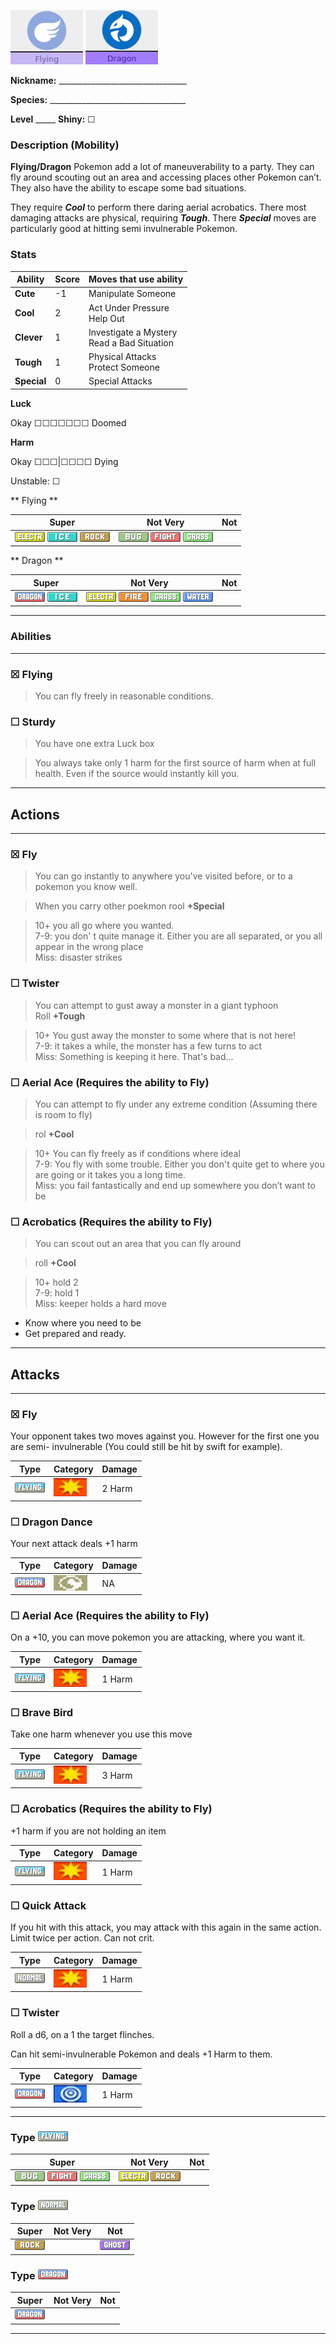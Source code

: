 ![normal](images/flying.png) ![normal](images/dragon.png)

**Nickname:** \_\_\_\_\_\_\_\_\_\_\_\_\_\_\_\_\_\_\_\_\_\_\_\_\_\_\_\_\_\_\_\_

**Species:** \_\_\_\_\_\_\_\_\_\_\_\_\_\_\_\_\_\_\_\_\_\_\_\_\_\_\_\_\_\_\_\_\_\_

**Level** _\_\_\_\_   **Shiny:** ☐

### Description (Mobility)

**Flying/Dragon** Pokemon add a lot of maneuverability to a party. They can fly around scouting out an area and accessing places other Pokemon can’t. They also have the ability to escape some bad situations.

They require ***Cool*** to perform there daring aerial acrobatics. There most damaging attacks are physical, requiring ***Tough***. There  ***Special*** moves are particularly good at hitting semi invulnerable Pokemon.

### Stats


 |      Ability                   | Score | Moves that use ability                         |
 |--------------------------------|---------|-----------------------------|
 | **Cute**  | -1 | Manipulate Someone <br/> |
 | **Cool**  | 2 | Act Under Pressure <br/> Help Out |
 | **Clever**| 1 | Investigate a Mystery <br/> Read a Bad Situation |
 | **Tough** | 1| Physical Attacks <br/> Protect Someone |
 | **Special** | 0 | Special Attacks <br/> |

**Luck**

Okay ☐☐☐☐☐☐☐ Doomed

**Harm**

Okay ☐☐☐|☐☐☐☐ Dying

Unstable: ☐

** Flying **

|   Super                        | Not Very| Not                         |
|--------------------------------|---------|-----------------------------|
| ![](images/ElectricIC_Big.webp) ![](images/IceIC_Big.webp) ![](images/RockIC_Big.webp)|         ![](images/BugIC_Big.webp) ![](images/FightingIC_Big.webp) ![](images/GrassIC_Big.webp)| |

** Dragon **

|   Super                        | Not Very| Not                         |
|--------------------------------|---------|-----------------------------|
| ![](images/DragonIC_Big.webp) ![](images/IceIC_Big.webp) |  ![](images/ElectricIC_Big.webp) ![](images/FireIC_Big.webp) ![](images/GrassIC_Big.webp) ![](images/WaterIC_Big.webp)| |

---

### Abilities

---

### ☒ Flying 

> You can fly freely in reasonable conditions.

### ☐ Sturdy

> You have one extra Luck box

> You always take only 1 harm for the first source of harm when at full health. Even if the source would instantly kill you.

---

## Actions

---

### ☒ Fly

> You  can  go  instantly  to  anywhere  you've visited before, or to a pokemon you know well.  

> When you carry other poekmon rool **+Special**

> 10+ you all go where you wanted.  
>7-9: you don' t  quite  manage  it.  Either  you  are  all  separated, or you all appear in the wrong place  
>Miss: disaster strikes  

### ☐ Twister

> You can attempt to gust away a monster in a giant typhoon  
> Roll **+Tough**

>10+ You gust away the monster to some where that is not here!  
>7-9: it takes a while, the monster has a few turns to act  
>Miss: Something is keeping it here. That's bad...  

### ☐ Aerial Ace (Requires the ability to Fly)

> You can attempt to fly under any extreme condition (Assuming there is room to fly)

> rol **+Cool**

> 10+ You can fly freely as if conditions where ideal  
> 7-9: You fly with some trouble. Either you don't quite get to where you are going or it takes you a long time.  
> Miss: you fail fantastically and end up somewhere you don’t want to be  

### ☐ Acrobatics (Requires the ability to Fly)

> You can scout out an area that you can fly around

> roll **+Cool**

> 10+ hold 2  
> 7-9: hold 1  
> Miss: keeper holds a hard move  

* Know where you need to be
* Get prepared and ready.

---

## Attacks

---

### ☒ Fly

Your opponent takes two moves against you. However for the first one you are semi- invulnerable (You could still be hit by swift for example).

| Type        | Category   | Damage      |
| ----------- | ------------ | ----------- |
| ![](images/FlyingIC_Big.webp)| ![](images/physical.png)| 2 Harm |

### ☐ Dragon Dance 

Your next attack deals +1 harm

| Type        | Category   | Damage      |
| ----------- | ------------ | ----------- |
| ![](images/DragonIC_Big.webp)| ![](images/status.png)| NA |


### ☐ Aerial Ace (Requires the ability to Fly)

On a +10, you can move pokemon you are attacking, where you want it.

| Type        | Category   | Damage      |
| ----------- | ------------ | ----------- |
| ![](images/FlyingIC_Big.webp)| ![](images/physical.png)| 1 Harm |


### ☐ Brave Bird

Take one harm whenever you use this move 

| Type        | Category   | Damage      |
| ----------- | ------------ | ----------- |
| ![](images/FlyingIC_Big.webp)| ![](images/physical.png)| 3 Harm |

### ☐ Acrobatics (Requires the ability to Fly)

+1 harm if you are not holding an item

| Type        | Category   | Damage      |
| ----------- | ------------ | ----------- |
| ![](images/FlyingIC_Big.webp)| ![](images/physical.png)| 1 Harm |

### ☐ Quick Attack

If you hit with this attack, you may attack with this again in the same action. 
Limit twice per action. Can not crit.

| Type        | Category   | Damage      |
| ----------- | ------------ | ----------- |
| ![](images/NormalIC_Big.webp)| ![](images/physical.png)| 1 Harm |

### ☐ Twister

Roll a d6, on a 1 the target flinches.

Can hit semi-invulnerable Pokemon and deals +1 Harm to them.

| Type        | Category   | Damage      |
| ----------- | ------------ | ----------- |
| ![](images/DragonIC_Big.webp)| ![](images/special.png)| 1 Harm |

---

### Type ![](images/FlyingIC_Big.webp)

|   Super                        | Not Very| Not                         |
|--------------------------------|---------|-----------------------------|
| ![](images/BugIC_Big.webp) ![](images/FightingIC_Big.webp) ![](images/GrassIC_Big.webp)|  ![](images/ElectricIC_Big.webp) ![](images/RockIC_Big.webp)| |

### Type ![](images/NormalIC_Big.webp)

|   Super                        | Not Very| Not                         |
|--------------------------------|---------|-----------------------------|
| ![](images/RockIC_Big.webp)|         | ![](images/GhostIC_Big.webp)|

### Type ![](images/DragonIC_Big.webp)

|   Super                        | Not Very| Not                         |
|--------------------------------|---------|-----------------------------|
| ![](images/DragonIC_Big.webp) | |

---
